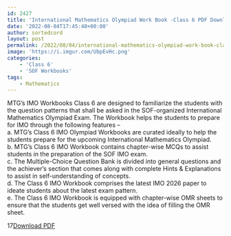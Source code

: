 ```yaml
---
id: 2427
title: 'International Mathematics Olympiad Work Book -Class 6 PDF Download'
date: '2022-08-04T17:45:40+00:00'
author: sortedcord
layout: post
permalink: /2022/08/04/international-mathematics-olympiad-work-book-class-6-pdf-download/
image: 'https://i.imgur.com/UbpEvHc.png'
categories:
    - 'Class 6'
    - 'SOF Workbooks'
tags:
    - Mathematics
---
```


MTG’s IMO Workbooks Class 6 are designed to familiarize the students with the question patterns that shall be asked in the SOF-organized International Mathematics Olympiad Exam. The Workbook helps the students to prepare for IMO through the following features –  
a. MTG’s Class 6 IMO Olympiad Workbooks are curated ideally to help the students prepare for the upcoming International Mathematics Olympiad.  
b. MTG’s Class 6 IMO Workbook contains chapter-wise MCQs to assist students in the preparation of the SOF IMO exam.  
c. The Multiple-Choice Question Bank is divided into general questions and the achiever’s section that comes along with complete Hints &amp; Explanations to assist in self-understanding of concepts.  
d. The Class 6 IMO Workbook comprises the latest IMO 2026 paper to ideate students about the latest exam pattern.  
e. The Class 6 IMO Workbook is equipped with chapter-wise OMR sheets to ensure that the students get well versed with the idea of filling the OMR sheet.

17[Download PDF](https://drive.google.com/uc?export=download&id=11tO3f05Dj_eHBFHhRF3RS9WfO0FB-SaR)